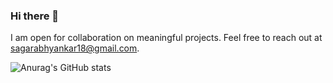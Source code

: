### Hi there 👋
I am open for collaboration on meaningful projects. Feel free to reach out at sagarabhyankar18@gmail.com.

![Anurag's GitHub stats](https://github-readme-stats.vercel.app/api?username=Ingenious-c0der&show_icons=true&theme=radical&count_private=true&count_all=true)
